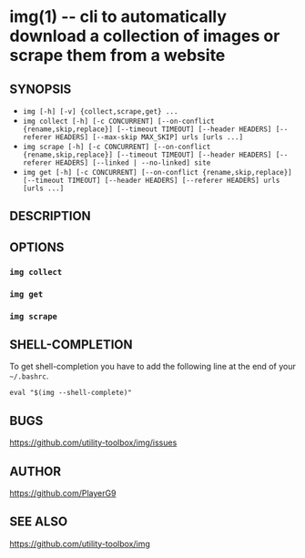 img(1) -- cli to automatically download a collection of images or scrape them from a website
=============================================

## SYNOPSIS

- `img [-h] [-v] {collect,scrape,get} ...`
- `img collect [-h] [-c CONCURRENT] [--on-conflict {rename,skip,replace}] [--timeout TIMEOUT] [--header HEADERS] [--referer HEADERS] [--max-skip MAX_SKIP] urls [urls ...]`
- `img scrape [-h] [-c CONCURRENT] [--on-conflict {rename,skip,replace}] [--timeout TIMEOUT] [--header HEADERS] [--referer HEADERS] [--linked | --no-linked] site`
- `img get [-h] [-c CONCURRENT] [--on-conflict {rename,skip,replace}] [--timeout TIMEOUT] [--header HEADERS] [--referer HEADERS] urls [urls ...]`

## DESCRIPTION


## OPTIONS

### `img collect`

### `img get`

### `img scrape`

## SHELL-COMPLETION

To get shell-completion you have to add the following line at the end of your `~/.bashrc`.

```shell
eval "$(img --shell-complete)"
```

## BUGS

https://github.com/utility-toolbox/img/issues

## AUTHOR

https://github.com/PlayerG9

## SEE ALSO

https://github.com/utility-toolbox/img
